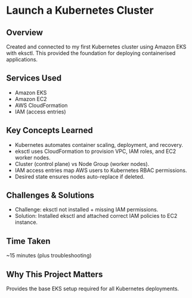 # Launch a Kubernetes Cluster

## Overview
Created and connected to my first Kubernetes cluster using Amazon EKS with eksctl. This provided the foundation for deploying containerised applications.

## Services Used
- Amazon EKS  
- Amazon EC2  
- AWS CloudFormation  
- IAM (access entries)  

## Key Concepts Learned
- Kubernetes automates container scaling, deployment, and recovery.  
- eksctl uses CloudFormation to provision VPC, IAM roles, and EC2 worker nodes.  
- Cluster (control plane) vs Node Group (worker nodes).  
- IAM access entries map AWS users to Kubernetes RBAC permissions.  
- Desired state ensures nodes auto-replace if deleted.  

## Challenges & Solutions
- Challenge: eksctl not installed + missing IAM permissions.  
- Solution: Installed eksctl and attached correct IAM policies to EC2 instance.  

## Time Taken
~15 minutes (plus troubleshooting)  

## Why This Project Matters
Provides the base EKS setup required for all Kubernetes deployments.
